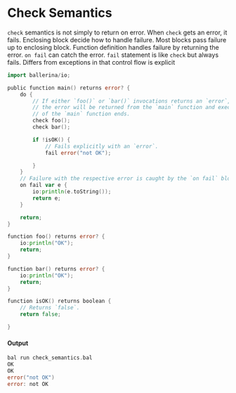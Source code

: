 # Check Semantics

 `check` semantics is not simply to return on error.
 When `check` gets an error, it fails.
 Enclosing block decide how to handle failure.
 Most blocks pass failure up to enclosing block.
 Function definition handles failure by returning the error.
 `on fail` can catch the error.
 `fail` statement is like `check` but always fails.
 Differs from exceptions in that control flow is explicit

```go
import ballerina/io;

public function main() returns error? {
    do {
        // If either `foo()` or `bar()` invocations returns an `error`,
        // the error will be returned from the `main` function and execution
        // of the `main` function ends.
        check foo();
        check bar();

        if !isOK() {
            // Fails explicitly with an `error`.
            fail error("not OK");

        }
    }
    // Failure with the respective error is caught by the `on fail` block.
    on fail var e {
        io:println(e.toString());
        return e;
    }

    return;
}

function foo() returns error? {
    io:println("OK");
    return;
}

function bar() returns error? {
    io:println("OK");
    return;
}

function isOK() returns boolean {
    // Returns `false`.
    return false;

}
```

#### Output

```go
bal run check_semantics.bal
OK
OK
error("not OK")
error: not OK
```